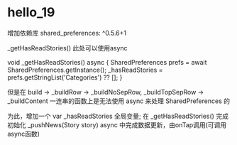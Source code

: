 # hello_19

增加依赖库 shared_preferences: ^0.5.6+1

_getHasReadStories() 此处可以使用async

void _getHasReadStories() async {
    SharedPreferences prefs = await SharedPreferences.getInstance();
    _hasReadStories = prefs.getStringList('Categories') ?? <String>[];
}

但是在 build -> _buildRow -> _buildNoSepRow, _buildTopSepRow -> _buildContent
一连串的函数上是无法使用 async 来处理 SharedPreferences 的

为此，增加一个 var _hasReadStories 全局变量; 在 _getHasReadStories() 完成初始化
_pushNews(Story story) async 中完成数据更新，由onTap调用(可调用async函数)
